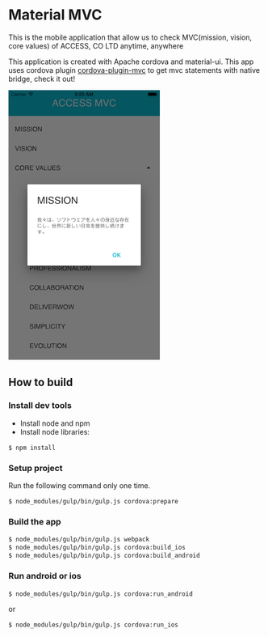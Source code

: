 # Material MVC

This is the mobile application that allow us to check MVC(mission, vision, core values) of ACCESS, CO LTD anytime, anywhere

This application is created with Apache cordova and material-ui.
This app uses cordova plugin [cordova-plugin-mvc](https://github.com/aHirokiKumamoto/cordova-plugin-mvc) to get mvc statements with native bridge, check it out!

![screenshot](./material-mvc.png)

## How to build

### Install dev tools

- Install node and npm
- Install node libraries:

```
$ npm install
```

### Setup project

Run the following command only one time.

```
$ node_modules/gulp/bin/gulp.js cordova:prepare
```

### Build the app

```
$ node_modules/gulp/bin/gulp.js webpack
$ node_modules/gulp/bin/gulp.js cordova:build_ios
$ node_modules/gulp/bin/gulp.js cordova:build_android
```

### Run android or ios

```
$ node_modules/gulp/bin/gulp.js cordova:run_android
```

or

```
$ node_modules/gulp/bin/gulp.js cordova:run_ios
```

